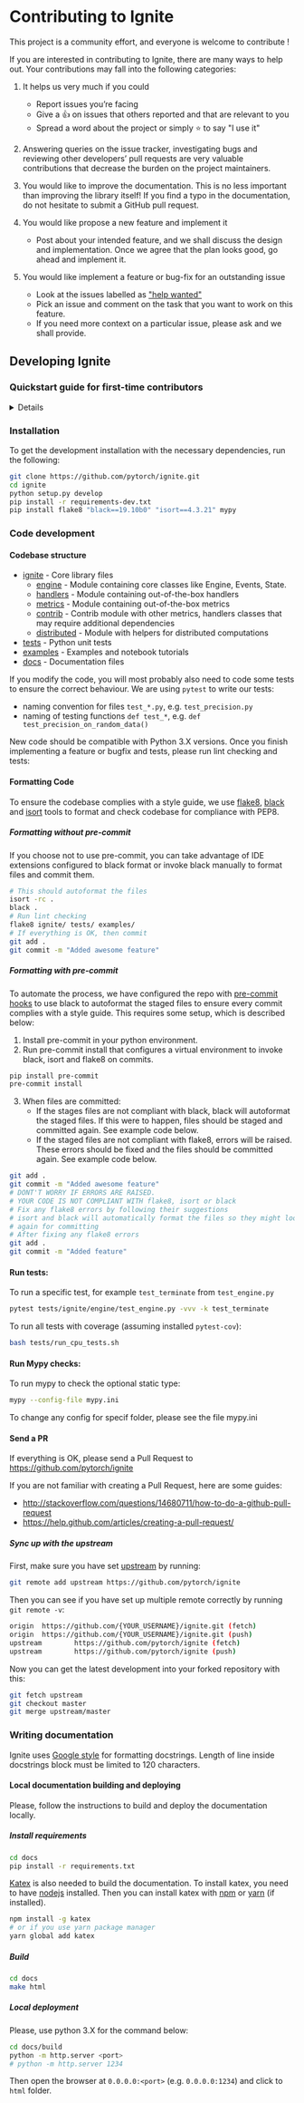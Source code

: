 # Contributing to Ignite

This project is a community effort, and everyone is welcome to contribute !

If you are interested in contributing to Ignite, there are many ways to help out. Your contributions may fall
into the following categories:

1. It helps us very much if you could

   - Report issues you’re facing
   - Give a :+1: on issues that others reported and that are relevant to you
   - Spread a word about the project or simply :star: to say "I use it"

2. Answering queries on the issue tracker, investigating bugs and reviewing other developers’ pull requests are
   very valuable contributions that decrease the burden on the project maintainers.

3. You would like to improve the documentation. This is no less important than improving the library itself!
   If you find a typo in the documentation, do not hesitate to submit a GitHub pull request.

4. You would like propose a new feature and implement it

   - Post about your intended feature, and we shall discuss the design and
     implementation. Once we agree that the plan looks good, go ahead and implement it.

5. You would like implement a feature or bug-fix for an outstanding issue
   - Look at the issues labelled as ["help wanted"](https://github.com/pytorch/ignite/issues?q=is%3Aissue+is%3Aopen+label%3A%22help+wanted%22)
   - Pick an issue and comment on the task that you want to work on this feature.
   - If you need more context on a particular issue, please ask and we shall provide.

## Developing Ignite

### Quickstart guide for first-time contributors

<summary>

<details>

- Install [miniconda](https://docs.conda.io/projects/continuumio-conda/en/latest/user-guide/install/index.html) for your system.
- Create an isolated conda environment for pytorch-ignite:

```bash
conda create -n pytorch-ignite-dev python=3.8
```

- Activate the newly created environment:

```bash
conda activate pytorch-ignite-dev
```

- When developing please take care of preserving `.gitignore` file and make use of `.git/info/exclude` to exclude custom files like: `.idea`, `.vscode` etc.
- Please refer to [github first contributions guidelines](https://github.com/firstcontributions/first-contributions) and don't hesitate to ask the pytorch-ignite community in case of any doubt.
- A good way to start is to tackle one of the [good first issues](https://github.com/pytorch/ignite/labels/good%20first%20issue).

</details>

</summary>

### Installation

To get the development installation with the necessary dependencies, run the following:

```bash
git clone https://github.com/pytorch/ignite.git
cd ignite
python setup.py develop
pip install -r requirements-dev.txt
pip install flake8 "black==19.10b0" "isort==4.3.21" mypy
```

### Code development

#### Codebase structure

- [ignite](ignite) - Core library files
  - [engine](ignite/engine) - Module containing core classes like Engine, Events, State.
  - [handlers](ignite/handlers) - Module containing out-of-the-box handlers
  - [metrics](ignite/metrics) - Module containing out-of-the-box metrics
  - [contrib](ignite/contrib) - Contrib module with other metrics, handlers classes that may require additional dependencies
  - [distributed](ignite/distributed) - Module with helpers for distributed computations
- [tests](tests) - Python unit tests
- [examples](examples) - Examples and notebook tutorials
- [docs](docs) - Documentation files

If you modify the code, you will most probably also need to code some tests to ensure the correct behaviour. We are using
`pytest` to write our tests:

- naming convention for files `test_*.py`, e.g. `test_precision.py`
- naming of testing functions `def test_*`, e.g. `def test_precision_on_random_data()`

New code should be compatible with Python 3.X versions. Once you finish implementing a feature or bugfix and tests,
please run lint checking and tests:

#### Formatting Code

To ensure the codebase complies with a style guide, we use [flake8](https://flake8.pycqa.org/en/latest/),
[black](https://black.readthedocs.io/en/stable/) and [isort](https://pycqa.github.io/isort/) tools to
format and check codebase for compliance with PEP8.

##### Formatting without pre-commit

If you choose not to use pre-commit, you can take advantage of IDE extensions configured to black format or invoke
black manually to format files and commit them.

```bash
# This should autoformat the files
isort -rc .
black .
# Run lint checking
flake8 ignite/ tests/ examples/
# If everything is OK, then commit
git add .
git commit -m "Added awesome feature"
```

##### Formatting with pre-commit

To automate the process, we have configured the repo with [pre-commit hooks](https://pre-commit.com/) to use black to autoformat the staged files to ensure every commit complies with a style guide. This requires some setup, which is described below:

1. Install pre-commit in your python environment.
2. Run pre-commit install that configures a virtual environment to invoke black, isort and flake8 on commits.

```bash
pip install pre-commit
pre-commit install
```

3. When files are committed:
   - If the stages files are not compliant with black, black will autoformat the staged files. If this were to happen, files should be staged and committed again. See example code below.
   - If the staged files are not compliant with flake8, errors will be raised. These errors should be fixed and the files should be committed again. See example code below.

```bash
git add .
git commit -m "Added awesome feature"
# DONT'T WORRY IF ERRORS ARE RAISED.
# YOUR CODE IS NOT COMPLIANT WITH flake8, isort or black
# Fix any flake8 errors by following their suggestions
# isort and black will automatically format the files so they might look different, but you'll need to stage the files
# again for committing
# After fixing any flake8 errors
git add .
git commit -m "Added feature"
```

#### Run tests:

To run a specific test, for example `test_terminate` from `test_engine.py`

```bash
pytest tests/ignite/engine/test_engine.py -vvv -k test_terminate
```

To run all tests with coverage (assuming installed `pytest-cov`):

```bash
bash tests/run_cpu_tests.sh
```

#### Run Mypy checks:

To run mypy to check the optional static type:

```bash
mypy --config-file mypy.ini
```

To change any config for specif folder, please see the file mypy.ini

#### Send a PR

If everything is OK, please send a Pull Request to https://github.com/pytorch/ignite

If you are not familiar with creating a Pull Request, here are some guides:

- http://stackoverflow.com/questions/14680711/how-to-do-a-github-pull-request
- https://help.github.com/articles/creating-a-pull-request/

##### Sync up with the upstream

First, make sure you have set [upstream](https://docs.github.com/en/free-pro-team@latest/github/collaborating-with-issues-and-pull-requests/configuring-a-remote-for-a-fork) by running:

```bash
git remote add upstream https://github.com/pytorch/ignite
```

Then you can see if you have set up multiple remote correctly by running `git remote -v`:

```bash
origin  https://github.com/{YOUR_USERNAME}/ignite.git (fetch)
origin  https://github.com/{YOUR_USERNAME}/ignite.git (push)
upstream        https://github.com/pytorch/ignite (fetch)
upstream        https://github.com/pytorch/ignite (push)
```

Now you can get the latest development into your forked repository with this:

```bash
git fetch upstream
git checkout master
git merge upstream/master
```

### Writing documentation

Ignite uses [Google style](http://sphinxcontrib-napoleon.readthedocs.io/en/latest/example_google.html)
for formatting docstrings. Length of line inside docstrings block must be limited to 120 characters.

#### Local documentation building and deploying

Please, follow the instructions to build and deploy the documentation locally.

##### Install requirements

```bash
cd docs
pip install -r requirements.txt
```

[Katex](https://katex.org/) is also needed to build the documentation.
To install katex, you need to have [nodejs](https://nodejs.org/en/) installed.
Then you can install katex with [npm](https://www.npmjs.com/) or [yarn](https://yarnpkg.com/) (if installed).

```bash
npm install -g katex
# or if you use yarn package manager
yarn global add katex
```

##### Build

```bash
cd docs
make html
```

##### Local deployment

Please, use python 3.X for the command below:

```bash
cd docs/build
python -m http.server <port>
# python -m http.server 1234
```

Then open the browser at `0.0.0.0:<port>` (e.g. `0.0.0.0:1234`) and click to `html` folder.

